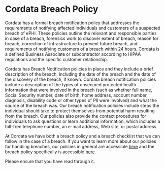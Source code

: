 # Cordata Breach Policy

Cordata has a formal breach notification policy that addresses the requirements of notifying affected individuals and customers of a suspected breach of ePHI. These policies outline the relevant and responsible parties in case of a breach, forensics work to discover extent of breach, reason for breach, correction of infrastructure to prevent future breach, and requirements of notifying customers of a breach within 24 hours. Cordata is a defined Business Associate or subcontractor according to HIPAA regulations and the specific customer relationship.

Cordata has Breach Notification policies in place and they include a brief description of the breach, including the date of the breach and the date of the discovery of the breach, if known. Cordata breach notification policies include a description of the types of unsecured protected health information that were involved in the breach (such as whether full name, Social Security number, date of birth, home address, account number, diagnosis, disability code or other types of PII were involved) and what the source of the breach was. Our breach notification policies include steps the individual should take to protect themselves from potential harm resulting from the breach. Our policies also provide the contact procedures for individuals to ask questions or learn additional information, which includes a toll-free telephone number, an e-mail address, Web site, or postal address.

At Cordata we have both a breach policy and a breach checklist that we can follow in the case of a breach. If you want to learn more about our policies for handling breaches, our policies in general are accessible [here](policy.cordatahealth.com) and the breach policy specifically is accessible [here](policy.cordatahealth.com/#breach-policy).

Please ensure that you have read through it.
